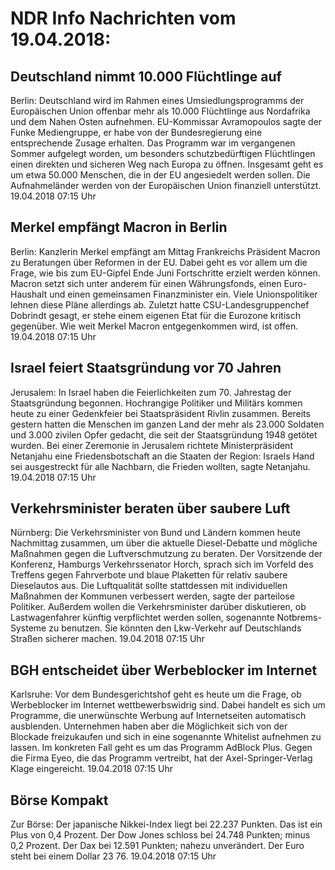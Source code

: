 # NDR Info Nachrichten vom 19.04.2018:


## Deutschland nimmt 10.000 Flüchtlinge auf
Berlin: Deutschland wird im Rahmen eines Umsiedlungsprogramms der Europäischen Union offenbar mehr als 10.000 Flüchtlinge aus Nordafrika und dem Nahen Osten aufnehmen. EU-Kommissar Avramopoulos sagte der Funke Mediengruppe, er habe von der Bundesregierung eine entsprechende Zusage erhalten. Das Programm war im vergangenen Sommer aufgelegt worden, um besonders schutzbedürftigen Flüchtlingen einen direkten und sicheren Weg nach Europa zu öffnen. Insgesamt geht es um etwa 50.000 Menschen, die in der EU angesiedelt werden sollen. Die Aufnahmeländer werden von der Europäischen Union finanziell unterstützt. 19.04.2018 07:15 Uhr 

## Merkel empfängt Macron in Berlin
Berlin: 	Kanzlerin Merkel empfängt am Mittag Frankreichs Präsident Macron zu Beratungen über Reformen in der EU. Dabei geht es vor allem um die Frage, wie bis zum EU-Gipfel Ende Juni Fortschritte erzielt werden können. Macron setzt sich unter anderem für einen Währungsfonds, einen Euro-Haushalt und einen gemeinsamen Finanzminister ein. Viele Unionspolitiker lehnen diese Pläne allerdings ab. Zuletzt hatte CSU-Landesgruppenchef Dobrindt gesagt, er stehe einem eigenen Etat für die Eurozone kritisch gegenüber. Wie weit Merkel Macron entgegenkommen wird, ist offen. 19.04.2018 07:15 Uhr 

## Israel feiert Staatsgründung vor 70 Jahren
Jerusalem: In Israel haben die Feierlichkeiten zum 70. Jahrestag der Staatsgründung begonnen. Hochrangige Politiker und Militärs kommen heute zu einer Gedenkfeier bei Staatspräsident Rivlin zusammen. Bereits gestern hatten die Menschen im ganzen Land der mehr als 23.000 Soldaten und 3.000 zivilen Opfer gedacht, die seit der Staatsgründung 1948 getötet wurden. Bei einer Zeremonie in Jerusalem richtete Ministerpräsident Netanjahu eine Friedensbotschaft an die Staaten der Region: Israels Hand sei ausgestreckt für alle Nachbarn, die Frieden wollten, sagte Netanjahu. 19.04.2018 07:15 Uhr 

## Verkehrsminister beraten über saubere Luft
Nürnberg: Die Verkehrsminister von Bund und Ländern kommen heute Nachmittag zusammen, um über die aktuelle Diesel-Debatte und mögliche Maßnahmen gegen die Luftverschmutzung zu beraten. Der Vorsitzende der Konferenz, Hamburgs Verkehrssenator Horch, sprach sich im Vorfeld des Treffens gegen Fahrverbote und blaue Plaketten für relativ saubere Dieselautos aus. Die Luftqualität sollte stattdessen mit individuellen Maßnahmen der Kommunen verbessert werden, sagte der parteilose Politiker. Außerdem wollen die Verkehrsminister darüber diskutieren, ob Lastwagenfahrer künftig verpflichtet werden sollen, sogenannte Notbrems-Systeme zu benutzen. Sie könnten den Lkw-Verkehr auf Deutschlands Straßen sicherer machen. 19.04.2018 07:15 Uhr 

## BGH entscheidet über Werbeblocker im Internet
Karlsruhe: Vor dem Bundesgerichtshof geht es heute um die Frage, ob Werbeblocker im Internet wettbewerbswidrig sind. Dabei handelt es sich um Programme, die unerwünschte Werbung auf Internetseiten automatisch ausblenden. Unternehmen haben aber die Möglichkeit sich von der Blockade freizukaufen und sich in eine sogenannte Whitelist aufnehmen zu lassen. Im konkreten Fall geht es um das Programm AdBlock Plus. Gegen die Firma Eyeo, die das Programm vertreibt, hat der Axel-Springer-Verlag Klage eingereicht. 19.04.2018 07:15 Uhr 

## Börse Kompakt
Zur Börse: Der japanische Nikkei-Index liegt bei 22.237 Punkten. Das ist ein Plus von 0,4 Prozent. Der Dow Jones schloss bei 24.748 Punkten; minus 0,2 Prozent. Der Dax bei 12.591 Punkten; nahezu unverändert. Der Euro steht bei einem Dollar 23 76. 19.04.2018 07:15 Uhr 
